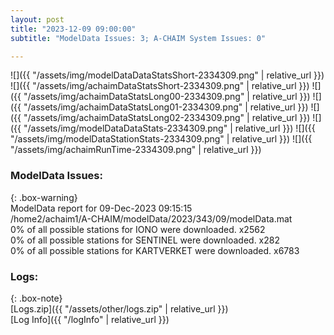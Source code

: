 ```yaml
---
layout: post
title: "2023-12-09 09:00:00"
subtitle: "ModelData Issues: 3; A-CHAIM System Issues: 0"

---
```


![]({{ "/assets/img/modelDataDataStatsShort-2334309.png" | relative_url }})
![]({{ "/assets/img/achaimDataStatsShort-2334309.png" | relative_url }})
![]({{ "/assets/img/achaimDataStatsLong00-2334309.png" | relative_url }})
![]({{ "/assets/img/achaimDataStatsLong01-2334309.png" | relative_url }})
![]({{ "/assets/img/achaimDataStatsLong02-2334309.png" | relative_url }})
![]({{ "/assets/img/modelDataDataStats-2334309.png" | relative_url }})
![]({{ "/assets/img/modelDataStationStats-2334309.png" | relative_url }})
![]({{ "/assets/img/achaimRunTime-2334309.png" | relative_url }})


### ModelData Issues:  
  
{: .box-warning}  
 ModelData report for 09-Dec-2023 09:15:15   
 /home2/achaim1/A-CHAIM/modelData/2023/343/09/modelData.mat   
 0% of all possible stations for IONO were downloaded. x2562   
 0% of all possible stations for SENTINEL were downloaded. x282   
 0% of all possible stations for KARTVERKET were downloaded. x6783   
  


### Logs:  
  
{: .box-note}  
[Logs.zip]({{ "/assets/other/logs.zip" | relative_url }})  
[Log Info]({{ "/logInfo" | relative_url }})  
